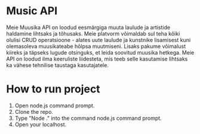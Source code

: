 # Music API

 Meie Muusika API on loodud eesmärgiga muuta laulude ja artistide haldamine lihtsaks ja tõhusaks. Meie platvorm võimaldab sul teha kõiki olulisi CRUD operatsioone - alates uute laulude ja kunstnike lisamisest kuni olemasoleva muusikateabe hõlpsa muutmiseni. 
 Lisaks pakume võimalust kiireks ja täpseks lugude otsinguks, et leida soovitud muusika hetkega. 
 Meie API on loodud ilma keeruliste liidesteta, mis teeb selle kasutamise lihtsaks ka vähese tehnilise taustaga kasutajatele.

# How to run project
1. Open node.js command prompt.
2. Clone the repo.
3. Type "Node ." into the command node.js command prompt.
4. Open your localhost.